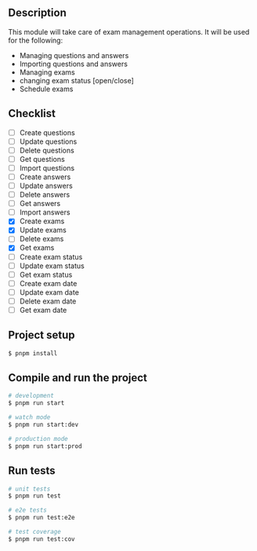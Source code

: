 ## Description
This module will take care of exam management operations.
It will be used for the following:
- Managing questions and answers
- Importing questions and answers
- Managing exams
- changing exam status [open/close]
- Schedule exams


## Checklist
- [ ] Create questions
- [ ] Update questions
- [ ] Delete questions
- [ ] Get questions
- [ ] Import questions
- [ ] Create answers
- [ ] Update answers
- [ ] Delete answers
- [ ] Get answers
- [ ] Import answers
- [x] Create exams
- [x] Update exams
- [ ] Delete exams
- [x] Get exams
- [ ] Create exam status
- [ ] Update exam status
- [ ] Get exam status
- [ ] Create exam date
- [ ] Update exam date
- [ ] Delete exam date
- [ ] Get exam date

## Project setup

```bash
$ pnpm install
```

## Compile and run the project

```bash
# development
$ pnpm run start

# watch mode
$ pnpm run start:dev

# production mode
$ pnpm run start:prod
```

## Run tests

```bash
# unit tests
$ pnpm run test

# e2e tests
$ pnpm run test:e2e

# test coverage
$ pnpm run test:cov
```

